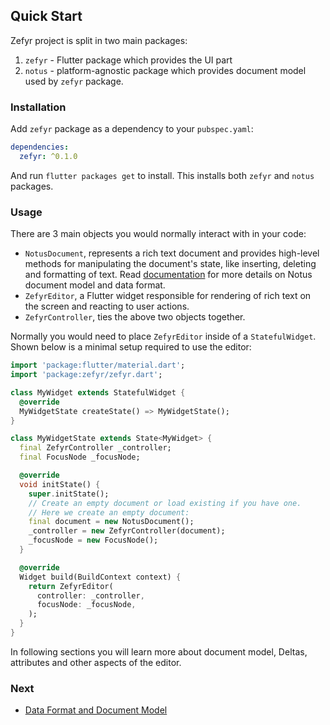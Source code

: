## Quick Start

Zefyr project is split in two main packages:

1. `zefyr` - Flutter package which provides the UI part
2. `notus` - platform-agnostic package which provides document model
   used by `zefyr` package.

### Installation

Add `zefyr` package as a dependency to your `pubspec.yaml`:

```yaml
dependencies:
  zefyr: ^0.1.0
```

And run `flutter packages get` to install. This installs both `zefyr`
and `notus` packages.

### Usage

There are 3 main objects you would normally interact with in your code:

* `NotusDocument`, represents a rich text document and provides
  high-level methods for manipulating the document's state, like
  inserting, deleting and formatting of text.
  Read [documentation][data_and_docs] for more details on Notus
  document model and data format.
* `ZefyrEditor`, a Flutter widget responsible for rendering of rich text
  on the screen and reacting to user actions.
* `ZefyrController`, ties the above two objects together.

Normally you would need to place `ZefyrEditor` inside of a
`StatefulWidget`. Shown below is a minimal setup required to use the
editor:

```dart
import 'package:flutter/material.dart';
import 'package:zefyr/zefyr.dart';

class MyWidget extends StatefulWidget {
  @override
  MyWidgetState createState() => MyWidgetState();
}

class MyWidgetState extends State<MyWidget> {
  final ZefyrController _controller;
  final FocusNode _focusNode;

  @override
  void initState() {
    super.initState();
    // Create an empty document or load existing if you have one.
    // Here we create an empty document:
    final document = new NotusDocument();
    _controller = new ZefyrController(document);
    _focusNode = new FocusNode();
  }

  @override
  Widget build(BuildContext context) {
    return ZefyrEditor(
      controller: _controller,
      focusNode: _focusNode,
    );
  }
}
```

In following sections you will learn more about document
model, Deltas, attributes and other aspects of the editor.

### Next

* [Data Format and Document Model][data_and_docs]

[data_and_docs]: /doc/data_and_document.md
